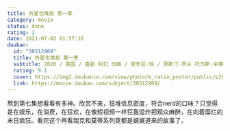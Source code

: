 ```yaml
---
title: 外星也难民 第一季
category: movie
status: done
rating: 2
date: 2021-07-02 01:57:16
douban:
  id: "30312909"
  title: 外星也难民 第一季
  subtitle: 2020 / 美国 / 喜剧 科幻 动画 / 安东尼·琼 / 贾斯汀·罗兰 托马斯·米德蒂奇
  rating: 9.1
  cover: https://img2.doubanio.com/view/photo/m_ratio_poster/public/p2600469202.jpg
  link: https://movie.douban.com/subject/30312909/
---
```


熬到第七集想看看有多神。欣赏不来，狂堆信息密度，符合nerd的口味？只觉得是在娱乐，在消费，在狂欢，在像短视频一样狂轰滥炸把观众麻醉，在向着糜烂的末日疯狂。看完这个再看瑞克和莫蒂系列竟都是娓娓道来的故事了。